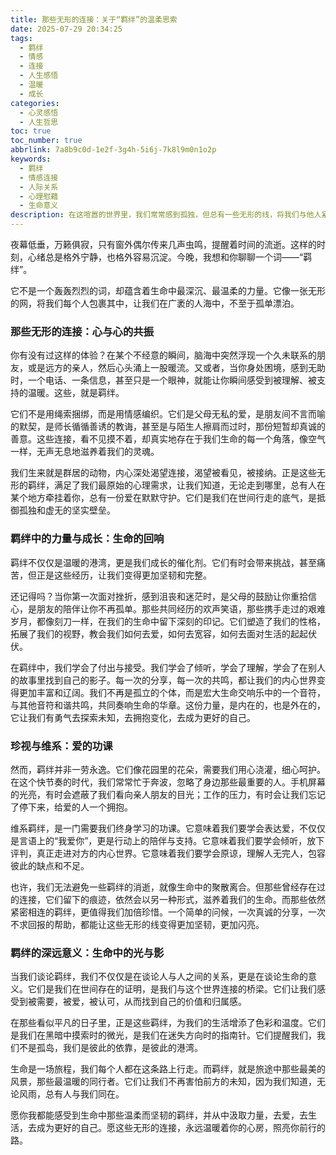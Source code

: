 ```yaml
---
title: 那些无形的连接：关于“羁绊”的温柔思索
date: 2025-07-29 20:34:25
tags:
  - 羁绊
  - 情感
  - 连接
  - 人生感悟
  - 温暖
  - 成长
categories:
  - 心灵感悟
  - 人生哲思
toc: true
toc_number: true
abbrlink: 7a8b9c0d-1e2f-3g4h-5i6j-7k8l9m0n1o2p
keywords:
  - 羁绊
  - 情感连接
  - 人际关系
  - 心理慰藉
  - 生命意义
description: 在这喧嚣的世界里，我们常常感到孤独，但总有一些无形的线，将我们与他人紧密相连。这些线，我们称之为“羁绊”。它们是生命中最温柔的支撑，是我们在迷茫时指引方向的光，是跌倒后重新站起来的力量。本文将带你深入探索羁绊的深层意义，感受那些连接带来的温暖、力量与成长，并学会如何珍视与维系这份生命中不可或缺的馈赠。
---
```


夜幕低垂，万籁俱寂，只有窗外偶尔传来几声虫鸣，提醒着时间的流逝。这样的时刻，心绪总是格外宁静，也格外容易沉淀。今晚，我想和你聊聊一个词——“羁绊”。

它不是一个轰轰烈烈的词，却蕴含着生命中最深沉、最温柔的力量。它像一张无形的网，将我们每个人包裹其中，让我们在广袤的人海中，不至于孤单漂泊。

### 那些无形的连接：心与心的共振

你有没有过这样的体验？在某个不经意的瞬间，脑海中突然浮现一个久未联系的朋友，或是远方的亲人，然后心头涌上一股暖流。又或者，当你身处困境，感到无助时，一个电话、一条信息，甚至只是一个眼神，就能让你瞬间感受到被理解、被支持的温暖。这些，就是羁绊。

它们不是用绳索捆绑，而是用情感编织。它们是父母无私的爱，是朋友间不言而喻的默契，是师长循循善诱的教诲，甚至是与陌生人擦肩而过时，那份短暂却真诚的善意。这些连接，看不见摸不着，却真实地存在于我们生命的每一个角落，像空气一样，无声无息地滋养着我们的灵魂。

我们生来就是群居的动物，内心深处渴望连接，渴望被看见，被接纳。正是这些无形的羁绊，满足了我们最原始的心理需求，让我们知道，无论走到哪里，总有人在某个地方牵挂着你，总有一份爱在默默守护。它们是我们在世间行走的底气，是抵御孤独和虚无的坚实壁垒。

### 羁绊中的力量与成长：生命的回响

羁绊不仅仅是温暖的港湾，更是我们成长的催化剂。它们有时会带来挑战，甚至痛苦，但正是这些经历，让我们变得更加坚韧和完整。

还记得吗？当你第一次面对挫折，感到沮丧和迷茫时，是父母的鼓励让你重拾信心，是朋友的陪伴让你不再孤单。那些共同经历的欢声笑语，那些携手走过的艰难岁月，都像刻刀一样，在我们的生命中留下深刻的印记。它们塑造了我们的性格，拓展了我们的视野，教会我们如何去爱，如何去宽容，如何去面对生活的起起伏伏。

在羁绊中，我们学会了付出与接受。我们学会了倾听，学会了理解，学会了在别人的故事里找到自己的影子。每一次的分享，每一次的共鸣，都让我们的内心世界变得更加丰富和辽阔。我们不再是孤立的个体，而是宏大生命交响乐中的一个音符，与其他音符和谐共鸣，共同奏响生命的华章。这份力量，是内在的，也是外在的，它让我们有勇气去探索未知，去拥抱变化，去成为更好的自己。

### 珍视与维系：爱的功课

然而，羁绊并非一劳永逸。它们像花园里的花朵，需要我们用心浇灌，细心呵护。在这个快节奏的时代，我们常常忙于奔波，忽略了身边那些最重要的人。手机屏幕的光亮，有时会遮蔽了我们看向亲人朋友的目光；工作的压力，有时会让我们忘记了停下来，给爱的人一个拥抱。

维系羁绊，是一门需要我们终身学习的功课。它意味着我们要学会表达爱，不仅仅是言语上的“我爱你”，更是行动上的陪伴与支持。它意味着我们要学会倾听，放下评判，真正走进对方的内心世界。它意味着我们要学会原谅，理解人无完人，包容彼此的缺点和不足。

也许，我们无法避免一些羁绊的消逝，就像生命中的聚散离合。但那些曾经存在过的连接，它们留下的痕迹，依然会以另一种形式，滋养着我们的生命。而那些依然紧密相连的羁绊，更值得我们加倍珍惜。一个简单的问候，一次真诚的分享，一次不求回报的帮助，都能让这些无形的线变得更加坚韧，更加闪亮。

### 羁绊的深远意义：生命中的光与影

当我们谈论羁绊，我们不仅仅是在谈论人与人之间的关系，更是在谈论生命的意义。它们是我们在世间存在的证明，是我们与这个世界连接的桥梁。它们让我们感受到被需要，被爱，被认可，从而找到自己的价值和归属感。

在那些看似平凡的日子里，正是这些羁绊，为我们的生活增添了色彩和温度。它们是我们在黑暗中摸索时的微光，是我们在迷失方向时的指南针。它们提醒我们，我们不是孤岛，我们是彼此的依靠，是彼此的港湾。

生命是一场旅程，我们每个人都在这条路上行走。而羁绊，就是旅途中那些最美的风景，那些最温暖的同行者。它们让我们不再害怕前方的未知，因为我们知道，无论风雨，总有人与我们同在。

愿你我都能感受到生命中那些温柔而坚韧的羁绊，并从中汲取力量，去爱，去生活，去成为更好的自己。愿这些无形的连接，永远温暖着你的心房，照亮你前行的路。